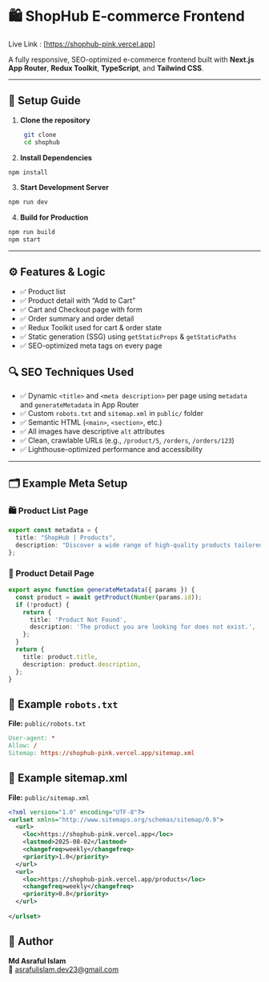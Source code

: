 # 🛍️ ShopHub E-commerce Frontend

Live Link : [https://shophub-pink.vercel.app]
 
A fully responsive, SEO-optimized e-commerce frontend built with **Next.js App Router**, **Redux Toolkit**, **TypeScript**, and **Tailwind CSS**.

---

## 🚀 Setup Guide

1. **Clone the repository**
   ```bash
    git clone  
    cd shophub 
   ```
2. **Install Dependencies**
```bash
npm install
```
3. **Start Development Server**
```bash
npm run dev
```
4. **Build for Production**
```bash
npm run build
npm start
```
---

## ⚙️ Features & Logic

- ✅ Product list    
- ✅ Product detail with “Add to Cart”  
- ✅ Cart and Checkout page with form  
- ✅ Order summary and order detail  
- ✅ Redux Toolkit used for cart & order state  
- ✅ Static generation (SSG) using `getStaticProps` & `getStaticPaths`  
- ✅ SEO-optimized meta tags on every page  

## 🔍 SEO Techniques Used

- ✅ Dynamic `<title>` and `<meta description>` per page using `metadata` and `generateMetadata` in App Router  
- ✅ Custom `robots.txt` and `sitemap.xml` in `public/` folder  
- ✅ Semantic HTML (`<main>`, `<section>`, etc.)  
- ✅ All images have descriptive `alt` attributes  
- ✅ Clean, crawlable URLs (e.g., `/product/5`, `/orders`, `/orders/123`)  
- ✅ Lighthouse-optimized performance and accessibility  

---

## 🗂️ Example Meta Setup

### 🛍️ Product List Page

```ts
export const metadata = {
  title: "ShopHub | Products",
  description: "Discover a wide range of high-quality products tailored to your needs. Browse categories, compare prices, and find your perfect pick all in one place.",
};
```

### 📄 Product Detail Page
```ts
export async function generateMetadata({ params }) {
  const product = await getProduct(Number(params.id));
  if (!product) {
    return {
      title: 'Product Not Found',
      description: 'The product you are looking for does not exist.',
    };
  }
  return {
    title: product.title,
    description: product.description,
  };
}
```

## 🧾 Example `robots.txt`

**File:** `public/robots.txt`

```makefile
User-agent: *
Allow: /
Sitemap: https://shophub-pink.vercel.app/sitemap.xml
```
## 🧭 Example sitemap.xml
**File:** `public/sitemap.xml`

```xml
<?xml version="1.0" encoding="UTF-8"?>
<urlset xmlns="http://www.sitemaps.org/schemas/sitemap/0.9">
  <url>
    <loc>https://shophub-pink.vercel.app</loc>
    <lastmod>2025-08-02</lastmod>
    <changefreq>weekly</changefreq>
    <priority>1.0</priority>
  </url>
  <url>
    <loc>https://shophub-pink.vercel.app/products</loc>
    <changefreq>weekly</changefreq>
    <priority>0.8</priority>
  </url>
 
</urlset>
```

## 📧 Author

**Md Asraful Islam**  
📧 [asrafulislam.dev23@gmail.com](mailto:asrafulislam.dev23@gmail.com)
